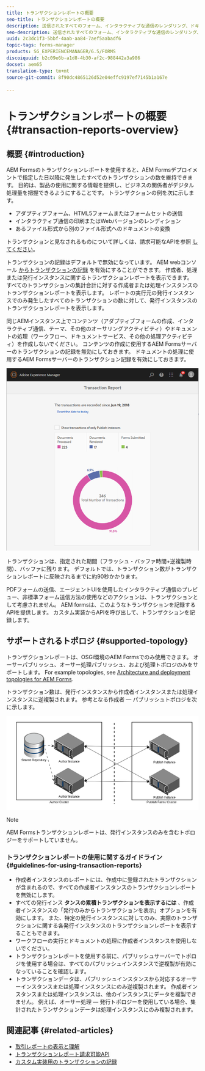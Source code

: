 ```yaml
---
title: トランザクションレポートの概要
seo-title: トランザクションレポートの概要
description: 送信されたすべてのフォーム、インタラクティブな通信のレンダリング、ドキュメントを別の形式に変換するなど、様々なフォームの数を保つ
seo-description: 送信されたすべてのフォーム、インタラクティブな通信のレンダリング、ドキュメントを別の形式に変換するなど、様々なフォームの数を保つ
uuid: 2c3dc1f3-5bbf-4aab-aa84-7aef5aabadf6
topic-tags: forms-manager
products: SG_EXPERIENCEMANAGER/6.5/FORMS
discoiquuid: b2c09e6b-a1d8-4b30-af2c-988442a3a986
docset: aem65
translation-type: tm+mt
source-git-commit: 8f90dc4865126d52e04effc9197ef7145b1a167e

---
```



# トランザクションレポートの概要{#transaction-reports-overview}

## 概要 {#introduction}

AEM Formsのトランザクションレポートを使用すると、AEM Formsデプロイメントで指定した日以降に発生したすべてのトランザクションの数を維持できます。 目的は、製品の使用に関する情報を提供し、ビジネスの関係者がデジタル処理量を把握できるようにすることです。 トランザクションの例を次に示します。

* アダプティブフォーム、HTML5フォームまたはフォームセットの送信
* インタラクティブ通信の印刷またはWebバージョンのレンディション
* あるファイル形式から別のファイル形式へのドキュメントの変換

トランザクションと見なされるものについて詳しくは、請求可能なAPIを参照 [してください](../../forms/using/transaction-reports-billable-apis.md)。

トランザクションの記録はデフォルトで無効になっています。 AEM webコンソール [からトランザクションの記録](../../forms/using/viewing-and-understanding-transaction-reports.md#setting-up-transaction-reports) を有効にすることができます。 作成者、処理または発行インスタンスに関するトランザクションレポートを表示できます。 すべてのトランザクションの集計合計に対する作成者または処理インスタンスのトランザクションレポートを表示します。 レポートの実行元の発行インスタンスでのみ発生したすべてのトランザクションの数に対して、発行インスタンスのトランザクションレポートを表示します。

同じAEMインスタンス上でコンテンツ（アダプティブフォームの作成、インタラクティブ通信、テーマ、その他のオーサリングアクティビティ）やドキュメントの処理（ワークフロー、ドキュメントサービス、その他の処理アクティビティ）を作成しないでください。 コンテンツの作成に使用するAEM Formsサーバーのトランザクションの記録を無効にしておきます。 ドキュメントの処理に使用するAEM Formsサーバーのトランザクション記録を有効にしておきます。

![sample-transaction-report-author-1](assets/sample-transaction-report-author-1.png)

トランザクションは、指定された期間（フラッシュ・バッファ時間+逆複製時間）、バッファに残ります。 デフォルトでは、トランザクション数がトランザクションレポートに反映されるまでに約90秒かかります。

PDFフォームの送信、エージェントUIを使用したインタラクティブ通信のプレビュー、非標準フォーム送信方法の使用などのアクションは、トランザクションとして考慮されません。 AEM formsは、このようなトランザクションを記録するAPIを提供します。 カスタム実装からAPIを呼び出して、トランザクションを記録します。

## サポートされるトポロジ {#supported-topology}

トランザクションレポートは、OSGi環境のAEM Formsでのみ使用できます。 オーサーパブリッシュ、オーサー処理パブリッシュ、および処理トポロジのみをサポートします。 For example topologies, see [Architecture and deployment topologies for AEM Forms](../../forms/using/transaction-reports-overview.md).

トランザクション数は、発行インスタンスから作成者インスタンスまたは処理インスタンスに逆複製されます。 参考となる作成者 — パブリッシュトポロジを次に示します。

![simple-author-publish-topology](assets/simple-author-publish-topology.png)

>[!NOTE]
>
>AEM Formsトランザクションレポートは、発行インスタンスのみを含むトポロジーをサポートしていません。

### トランザクションレポートの使用に関するガイドライン {#guidelines-for-using-transaction-reports}

* 作成者インスタンスのレポートには、作成中に登録されたトランザクションが含まれるので、すべての作成者インスタンスのトランザクションレポートを無効にします。
* すべての発行インス **タンスの累積トランザクションを表示するには** 、作成者インスタンスの「発行のみからトランザクションを表示」オプションを有効にします。 また、特定の発行インスタンスに対してのみ、実際のトランザクションに関する各発行インスタンスのトランザクションレポートを表示することもできます。
* ワークフローの実行とドキュメントの処理に作成者インスタンスを使用しないでください。
* トランザクションレポートを使用する前に、パブリッシュサーバーでトポロジを使用する場合は、すべてのパブリッシュインスタンスで逆複製が有効になっていることを確認します。
* トランザクションデータは、パブリッシュインスタンスから対応するオーサーインスタンスまたは処理インスタンスにのみ逆複製されます。 作成者インスタンスまたは処理インスタンスは、他のインスタンスにデータを複製できません。 例えば、オーサー処理 — 発行トポロジーを使用している場合、集計されたトランザクションデータは処理インスタンスにのみ複製されます。

## 関連記事 {#related-articles}

* [取引レポートの表示と理解](../../forms/using/viewing-and-understanding-transaction-reports.md)
* [トランザクションレポート請求可能API](../../forms/using/transaction-reports-billable-apis.md)
* [カスタム実装用のトランザクションの記録](/help/forms/using/record-transaction-custom-implementation.md)

